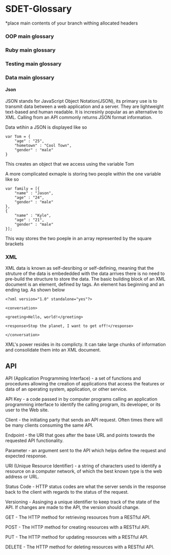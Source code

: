 # SDET-Glossary
 
*place main contents of your branch withing allocated headers
 
### OOP main glossary
 
### Ruby main glossary
 
### Testing main glossary
 
### Data main glossary

#### Json
JSON stands for JavaScript Object Notation(JSON), its primary use is to  transmit data between a web application and a server. They are lightweight text-based and human readable. It is incresinly popular as an alternative to XML. Calling from an API commonly returns JSON format information.

Data wtihin a JSON is displayed like so
```
var Tom = {
	"age" : "25",
	"hometown" : "Cool Town",
	"gender" : "male"
}
```
This creates an object that we access using the variable Tom 

A more complicated exmaple is storing two people within the one variable like so 
```
var family = [{
    "name" : "Jason",
    "age" : "24",
    "gender" : "male"
},
{
    "name" : "Kyle",
    "age" : "21",
    "gender" : "male"
}];
```
This way stores the two poeple in an array represented by the square brackets

### XML
XML data is known as self-desribing or self-defining, meaning that the struture of the data is embededded with the data arrives there is no need to pre-build the structure to store the data. The basic building block of an XML document is an element, defined by tags. An element has beginning and an ending tag. As shown below

```
<?xml version="1.0" standalone="yes"?>

<conversation>

<greeting>Hello, world!</greeting>

<response>Stop the planet, I want to get off!</response>

</conversation>
```
XML's power resides in its complicty. It can take large chunks of information and consolidate them into an XML document.


## API

API (Application Programming Interface) - a set of functions and procedures allowing the creation of applications that access the features or data of an operating system, application, or other service.

API Key -  a code passed in by computer programs calling an application programming interface to identify the calling program, its developer, or its user to the Web site.

Client - the initiating party that sends an API request. Often times there will be many clients consuming the same API.

Endpoint - the URI that goes after the base URL and points towards the requested API functionality.

Parameter - an argument sent to the API which helps define the request and expected response.

URI (Unique Resource Identifier) - a string of characters used to identify a resource on a computer network, of which the best known type is the web address or URL.

Status Code - HTTP status codes are what the server sends in the response back to the client with regards to the status of the request.

Versioning - Assinging a unique identifier to keep track of the state of the API. If changes are made to the API, the version should change.

GET - The HTTP method for retrieving resources from a RESTful API.

POST - The HTTP method for creating resources with a RESTful API.

PUT - The HTTP method for updating resources with a RESTful API.

DELETE - The HTTP method for deleting resources with a RESTful API.

